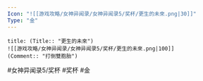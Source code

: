 ```yaml
---
Icon: "![[游戏攻略/女神异闻录/女神异闻录5/奖杯/更生的未來.png|30]]"
Type: "金"
---
```

```ad-common-gold-trophy
title: (Title:: "更生的未來")
![[游戏攻略/女神异闻录/女神异闻录5/奖杯/更生的未來.png|100]]
(Comment:: "打倒雙胞胎")
```

#女神异闻录5/奖杯 #奖杯 #金
